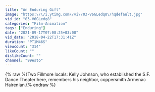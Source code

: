 ```yaml
---
title: "An Enduring Gift"
image: "https:\/\/i.ytimg.com\/vi\/03-V6GLedq8\/hqdefault.jpg"
vid_id: "03-V6GLedq8"
categories: "Film-Animation"
tags: ["Enduring"]
date: "2021-09-17T07:08:25+03:00"
vid_date: "2018-04-22T17:31:41Z"
duration: "PT1M46S"
viewcount: "314"
likeCount: ""
dislikeCount: ""
channel: "99esto"
---
```

{% raw %}Two Fillmore locals: Kelly Johnson, who established the S.F. Dance Theater here, remembers his neighbor, coppersmith Armenac Hairenian.{% endraw %}
